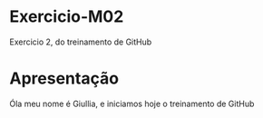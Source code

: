 # Exercicio-M02
Exercicio 2, do treinamento de GitHub
# Apresentação 
Óla meu nome é Giullia, e iniciamos hoje o treinamento de GitHub

